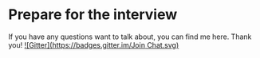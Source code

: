 Prepare for the interview
========================


If you have any questions want to talk about, you can find me here. Thank you! [![Gitter](https://badges.gitter.im/Join Chat.svg)](https://gitter.im/phonism/Interview?utm_source=badge&utm_medium=badge&utm_campaign=pr-badge)
